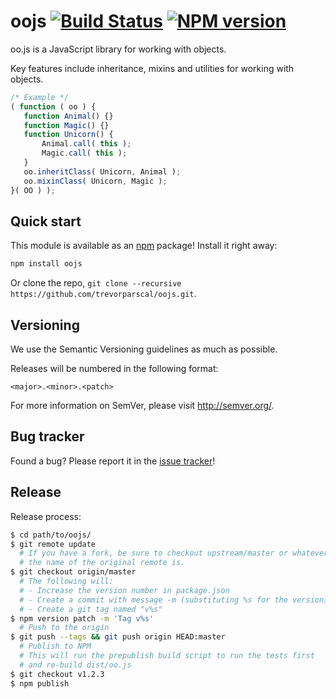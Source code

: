 oojs [![Build Status](https://travis-ci.org/trevorparscal/oojs.png)](https://travis-ci.org/trevorparscal/oojs) [![NPM version](https://badge.fury.io/js/oojs.png)](https://badge.fury.io/js/oojs)
=================

oo.js is a JavaScript library for working with objects.

Key features include inheritance, mixins and utilities for working with objects.

 ```javascript
/* Example */
( function ( oo ) {
    function Animal() {}
    function Magic() {}
    function Unicorn() {
        Animal.call( this );
        Magic.call( this );
    }
    oo.inheritClass( Unicorn, Animal );
    oo.mixinClass( Unicorn, Magic );
}( OO ) );
 ```

Quick start
----------

This module is available as an [npm](https://npmjs.org/) package! Install it right away:
```bash
npm install oojs
```

Or clone the repo, `git clone --recursive https://github.com/trevorparscal/oojs.git`.

Versioning
----------

We use the Semantic Versioning guidelines as much as possible.

Releases will be numbered in the following format:

`<major>.<minor>.<patch>`

For more information on SemVer, please visit http://semver.org/.

Bug tracker
-----------

Found a bug? Please report it in the [issue tracker](https://github.com/trevorparscal/oojs/issues)!

Release
----------

Release process:

```bash
$ cd path/to/oojs/
$ git remote update
  # If you have a fork, be sure to checkout upstream/master or whatever
  # the name of the original remote is.
$ git checkout origin/master
  # The following will:
  # - Increase the version number in package.json
  # - Create a commit with message -m (substituting %s for the version)
  # - Create a git tag named "v%s"
$ npm version patch -m 'Tag v%s'
  # Push to the origin
$ git push --tags && git push origin HEAD:master
  # Publish to NPM
  # This will run the prepublish build script to run the tests first
  # and re-build dist/oo.js
$ git checkout v1.2.3
$ npm publish
```
